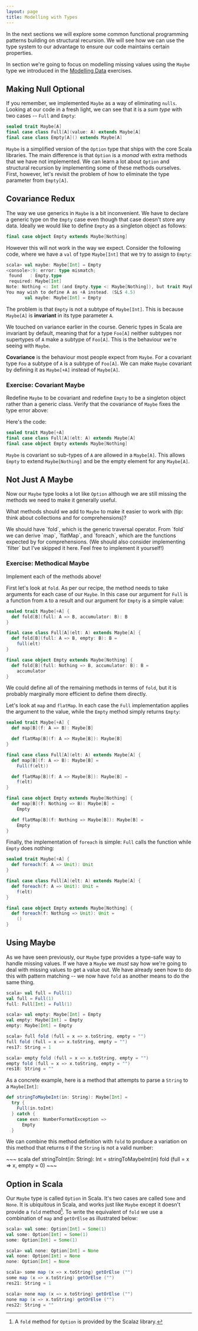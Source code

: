 ```yaml
---
layout: page
title: Modelling with Types
---
```


In the next sections we will explore some common functional programming patterns building on structural recursion. We will see how we can use the type system to our advantage to ensure our code maintains certain properties.

In section we're going to focus on modelling missing values using the `Maybe` type we introduced in the [Modelling Data](/objects/generics.html) exercises.

## Making Null Optional

If you remember, we implemented `Maybe` as a way of eliminating `nulls`. Looking at our code in a fresh light, we can see that it is a *sum type* with two cases -- `Full` and `Empty`:

~~~ scala
sealed trait Maybe[A]
final case class Full[A](value: A) extends Maybe[A]
final case class Empty[A]() extends Maybe[A]
~~~

`Maybe` is a simplified version of the `Option` type that ships with the core Scala libraries. The main difference is that `Option` is a *monad* with extra methods that we have not implemented. We can learn a lot about `Option` and structural recursion by implementing some of these methods ourselves. First, however, let's revisit the problem of how to eliminate the type parameter from `Empty[A]`.

## Covariance Redux

The way we use generics in `Maybe` is a bit inconvenient. We have to declare a generic type on the `Empty` case even though that case doesn't store any data. Ideally we would like to define `Empty` as a singleton object as follows:

~~~ scala
final case object Empty extends Maybe[Nothing]
~~~

However this will not work in the way we expect. Consider the following code, where we have a `val` of type `Maybe[Int]` that we try to assign to `Empty`:

~~~ scala
scala> val maybe: Maybe[Int] = Empty
<console>:9: error: type mismatch;
 found   : Empty.type
 required: Maybe[Int]
Note: Nothing <: Int (and Empty.type <: Maybe[Nothing]), but trait Maybe is invariant in type A.
You may wish to define A as +A instead. (SLS 4.5)
       val maybe: Maybe[Int] = Empty
~~~

The problem is that `Empty` is not a subtype of `Maybe[Int]`. This is because `Maybe[A]` is **invariant** in its type parameter `A`.

We touched on variance earlier in the course. Generic types in Scala are invariant by default, meaning that for a type `Foo[A]` neither subtypes nor supertypes of `A` make a subtype of `Foo[A]`. This is the behaviour we're seeing with `Maybe`.

**Covariance** is the behaviour most people expect from `Maybe`. For a covariant type `Foo` a subtype of `A` is a subtype of `Foo[A]`. We can make `Maybe` covariant by defining it as `Maybe[+A]` instead of `Maybe[A]`.

### Exercise: Covariant Maybe

Redefine `Maybe` to be covariant and redefine `Empty` to be a singleton object rather than a generic class. Verify that the covariance of `Maybe` fixes the type error above:

<div class="solution">
Here's the code:

~~~ scala
sealed trait Maybe[+A]
final case class Full[A](elt: A) extends Maybe[A]
final case object Empty extends Maybe[Nothing]
~~~

`Maybe` is covariant so sub-types of `A` are allowed in a `Maybe[A]`. This allows `Empty` to extend `Maybe[Nothing]` and be the empty element for any `Maybe[A]`.
</div>

## Not Just A Maybe

Now our `Maybe` type looks a lot like `Option` although we are still missing the methods we need to make it generally useful.

What methods should we add to `Maybe` to make it easier to work with (tip: think about collections and for comprehensions)?

<div class="solution">
We should have `fold`, which is the generic traversal operator. From `fold` we can derive `map`, `flatMap`, and `foreach`, which are the functions expected by for comprehensions. (We should also consider implementing `filter` but I've skipped it here. Feel free to implement it yourself!)
</div>

### Exercise: Methodical Maybe

Implement each of the methods above!

<div class="solution">

First let's look at `fold`. As per our recipe, the method needs to take arguments for each case of our `Maybe`. In this case our argument for `Full` is a function from `A` to a result and our argument for `Empty` is a simple value:

~~~ scala
sealed trait Maybe[+A] {
  def fold[B](full: A => B, accumulator: B): B
}

final case class Full[A](elt: A) extends Maybe[A] {
  def fold[B](full: A => B, empty: B): B =
    full(elt)
}

final case object Empty extends Maybe[Nothing] {
  def fold[B](full: Nothing => B, accumulator: B): B =
    accumulator
}
~~~

We could define all of the remaining methods in terms of `fold`, but it is probably marginally more efficient to define them directly.

Let's look at `map` and `flatMap`. In each case the `Full` implementation applies the argument to the value, while the `Empty` method simply returns `Empty`:

~~~ scala
sealed trait Maybe[+A] {
  def map[B](f: A => B): Maybe[B]

  def flatMap[B](f: A => Maybe[B]): Maybe[B]
}

final case class Full[A](elt: A) extends Maybe[A] {
  def map[B](f: A => B): Maybe[B] =
    Full(f(elt))

  def flatMap[B](f: A => Maybe[B]): Maybe[B] =
    f(elt)
}

final case object Empty extends Maybe[Nothing] {
  def map[B](f: Nothing => B): Maybe[B] =
    Empty

  def flatMap[B](f: Nothing => Maybe[B]): Maybe[B] =
    Empty
}
~~~

Finally, the implementation of `foreach` is simple: `Full` calls the function while `Empty` does nothing:

~~~ scala
sealed trait Maybe[+A] {
  def foreach(f: A => Unit): Unit
}

final case class Full[A](elt: A) extends Maybe[A] {
  def foreach(f: A => Unit): Unit =
    f(elt)
}

final case object Empty extends Maybe[Nothing] {
  def foreach(f: Nothing => Unit): Unit =
    ()
}
~~~
</div>

## Using Maybe

As we have seen previously, our `Maybe` type provides a type-safe way to handle missing values. If we have a `Maybe` we *must* say how we're going to deal with missing values to get a value out. We have already seen how to do this with pattern matching -- we now have `fold` as another means to do the same thing.

~~~ scala
scala> val full = Full(1)
val full = Full(1)
full: Full[Int] = Full(1)

scala> val empty: Maybe[Int] = Empty
val empty: Maybe[Int] = Empty
empty: Maybe[Int] = Empty

scala> full fold (full = x => x.toString, empty = "")
full fold (full = x => x.toString, empty = "")
res17: String = 1

scala> empty fold (full = x => x.toString, empty = "")
empty fold (full = x => x.toString, empty = "")
res18: String = ""
~~~

As a concrete example, here is a method that attempts to parse a `String` to a `Maybe[Int]`:

~~~ scala
def stringToMaybeInt(in: String): Maybe[Int] =
  try {
    Full(in.toInt)
  } catch {
    case exn: NumberFormatException =>
      Empty
  }
~~~

We can combine this method definition with `fold` to produce a variation on this method that returns `0` if the `String` is not a valid number:

<div class="solution">
~~~ scala
def stringToInt(in: String): Int =
  stringToMaybeInt(in) fold (full = x => x, empty = 0)
~~~
</div>

## Option in Scala

Our `Maybe` type is called `Option` in Scala. It's two cases are called `Some` and `None`.  It is ubiquitous in Scala, and works just like `Maybe` except it doesn't provide a `fold` method[^scalaz]. To write the equivalent of `fold` we use a combination of `map` and `getOrElse` as illustrated below:

~~~ scala
scala> val some: Option[Int] = Some(1)
val some: Option[Int] = Some(1)
some: Option[Int] = Some(1)

scala> val none: Option[Int] = None
val none: Option[Int] = None
none: Option[Int] = None

scala> some map (x => x.toString) getOrElse ("")
some map (x => x.toString) getOrElse ("")
res21: String = 1

scala> none map (x => x.toString) getOrElse ("")
none map (x => x.toString) getOrElse ("")
res22: String = ""
~~~

[^scalaz]: A `fold` method for `Option` is provided by the Scalaz library.
